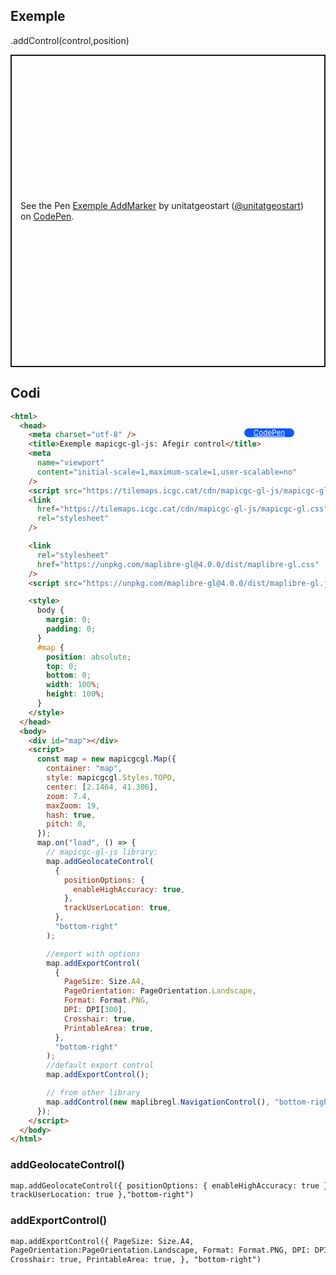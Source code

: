 ## Exemple

.addControl(control,position)

<p class="codepen" data-height="500" data-theme-id="light" data-slug-hash="ZEPxgKW" data-editable="true" data-user="unitatgeostart" style="height: 500px; box-sizing: border-box; display: flex; align-items: center; justify-content: center; border: 2px solid; margin: 1em 0; padding: 1em;">
  <span>See the Pen <a href="https://codepen.io/unitatgeostart/pen/ZEPxgKW">
  Exemple AddMarker</a> by unitatgeostart (<a href="https://codepen.io/unitatgeostart">@unitatgeostart</a>)
  on <a href="https://codepen.io">CodePen</a>.</span>
</p>
<script async src="https://cpwebassets.codepen.io/assets/embed/ei.js"></script>

<a style="color: white" target="_blank" class=" button btn btn-primary" href="https://codepen.io/unitatgeostart/pen/ZEPxgKW">CodePen</a>

<style>
.button{
    position: relative;
    top: 84px;
    z-index: 1;
    /* right: -46px; */
    width: 80px;
    float: right;
    right: 50px;
    background-color: #0d58ff;
    border-radius: 10px;
    text-align: -webkit-center;
    font-size: smaller;
    
  }
    .button:hover{

    background-color: #032879;

  }
  </style>

## Codi

```html
<html>
  <head>
    <meta charset="utf-8" />
    <title>Exemple mapicgc-gl-js: Afegir control</title>
    <meta
      name="viewport"
      content="initial-scale=1,maximum-scale=1,user-scalable=no"
    />
    <script src="https://tilemaps.icgc.cat/cdn/mapicgc-gl-js/mapicgc-gl.js"></script>
    <link
      href="https://tilemaps.icgc.cat/cdn/mapicgc-gl-js/mapicgc-gl.css"
      rel="stylesheet"
    />

    <link
      rel="stylesheet"
      href="https://unpkg.com/maplibre-gl@4.0.0/dist/maplibre-gl.css"
    />
    <script src="https://unpkg.com/maplibre-gl@4.0.0/dist/maplibre-gl.js"></script>

    <style>
      body {
        margin: 0;
        padding: 0;
      }
      #map {
        position: absolute;
        top: 0;
        bottom: 0;
        width: 100%;
        height: 100%;
      }
    </style>
  </head>
  <body>
    <div id="map"></div>
    <script>
      const map = new mapicgcgl.Map({
        container: "map",
        style: mapicgcgl.Styles.TOPO,
        center: [2.1464, 41.306],
        zoom: 7.4,
        maxZoom: 19,
        hash: true,
        pitch: 0,
      });
      map.on("load", () => {
        // mapicgc-gl-js library:
        map.addGeolocateControl(
          {
            positionOptions: {
              enableHighAccuracy: true,
            },
            trackUserLocation: true,
          },
          "bottom-right"
        );

        //export with options
        map.addExportControl(
          {
            PageSize: Size.A4,
            PageOrientation: PageOrientation.Landscape,
            Format: Format.PNG,
            DPI: DPI[300],
            Crosshair: true,
            PrintableArea: true,
          },
          "bottom-right"
        );
        //default export control
        map.addExportControl();

        // from other library
        map.addControl(new maplibregl.NavigationControl(), "bottom-right");
      });
    </script>
  </body>
</html>
```

### addGeolocateControl()

```html
map.addGeolocateControl({ positionOptions: { enableHighAccuracy: true },
trackUserLocation: true },"bottom-right")
```

### addExportControl()

```html
map.addExportControl({ PageSize: Size.A4,
PageOrientation:PageOrientation.Landscape, Format: Format.PNG, DPI: DPI[300],
Crosshair: true, PrintableArea: true, }, "bottom-right")
```
